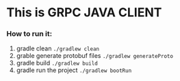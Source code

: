 # This is GRPC JAVA CLIENT
### How to run it:
1. gradle clean `./gradlew clean`
2. grable generate protobuf files `./gradlew generateProto `
3. gradle build `./gradlew build`
4. gradle run the project `./gradlew bootRun`
